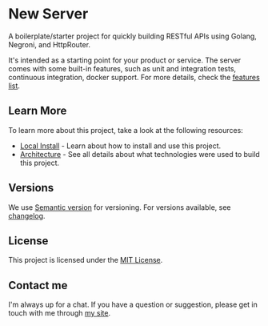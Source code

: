 # New Server

A boilerplate/starter project for quickly building RESTful APIs using Golang, Negroni, and HttpRouter.

It's intended as a starting point for your product or service. The server comes with some built-in features, such as unit and integration tests, continuous integration, docker support. For more details, check the [features list](history.md#features).

## Learn More

To learn more about this project, take a look at the following resources:

- [Local Install](Install.md) - Learn about how to install and use this project.
- [Architecture](Architecture.md) - See all details about what technologies were used to build this project.

## Versions

We use [Semantic version](http://semver.org) for versioning. For versions available, see [changelog](Changelog.md).

## License

This project is licensed under the [MIT License](LICENSE).

## Contact me

I'm always up for a chat. If you have a question or suggestion, please get in touch with me through [my site](https://yasminteles.com).
